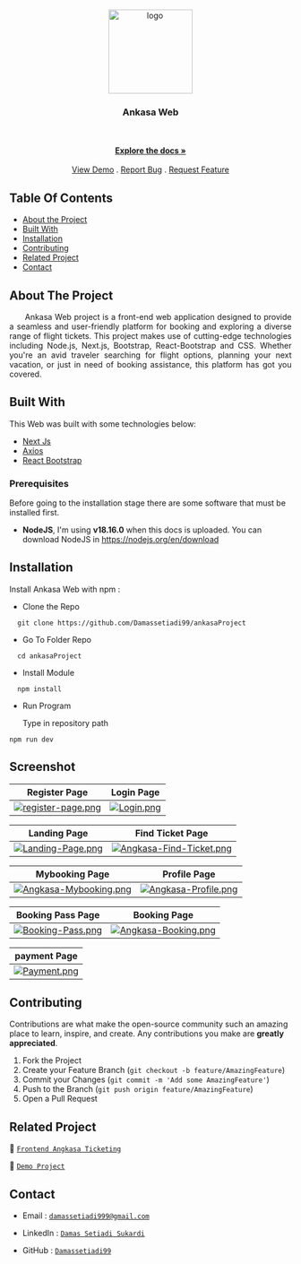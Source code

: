 <br/>
<p align="center">
  <a href="https://github.com/Damassetiadi99/ankasaProject">
    <img height="150" src="https://i.ibb.co/WFZVxPb/arkasa-logo.png" alt="logo" />
  </a>

  <h3 align="center">Ankasa Web</h3>

  <p align="center">
    <br/>
    <br/>
    <a href="https://github.com/Damassetiadi99/ankasaProject"><strong>Explore the docs »</strong></a>
    <br/>
    <br/>
    <a href="https://ankasa-project-ten.vercel.app/">View Demo</a>
    .
    <a href="mailto:damassetiadi999@gmail.com">Report Bug</a>
    .
    <a href="mailto:damassetiadi999@gmail.com">Request Feature</a>
  </p>
</p>

## Table Of Contents

- [About the Project](#about-the-project)
- [Built With](#built-with)
- [Installation](#installation)
- [Contributing](#contributing)
- [Related Project](#related-project)
- [Contact](#contact)

## About The Project

<p align="justify">
&nbsp;&nbsp;&nbsp;&nbsp;&nbsp;&nbsp;Ankasa Web project is a front-end web application designed to provide a seamless and user-friendly platform for booking and exploring a diverse range of flight tickets. This project makes use of cutting-edge technologies including Node.js, Next.js, Bootstrap, React-Bootstrap and CSS. Whether you're an avid traveler searching for flight options, planning your next vacation, or just in need of booking assistance, this platform has got you covered.</p>

## Built With

This Web was built with some technologies below:

- [Next Js](https://nextjs.org/)
- [Axios](https://www.npmjs.com/package/axios)
- [React Bootstrap](https://www.npmjs.com/package/react-bootstrap)

### Prerequisites

Before going to the installation stage there are some software that must be installed first.

- **NodeJS**, I'm using **v18.16.0** when this docs is uploaded. You can download NodeJS in https://nodejs.org/en/download

## Installation

Install Ankasa Web with npm :

- Clone the Repo

```
  git clone https://github.com/Damassetiadi99/ankasaProject
```

- Go To Folder Repo

```
  cd ankasaProject
```

- Install Module

```
  npm install
```

- Run Program

  Type in repository path

```
npm run dev
```

## Screenshot

| Register Page                                                                                                                  | Login Page                                                                                           |
| ------------------------------------------------------------------------------------------------------------------------------ | ---------------------------------------------------------------------------------------------------- |
| [![register-page.png](https://i.postimg.cc/h4Xb5wvc/register-page.png)](https://postimg.cc/HjCyJ6bh) | [![Login.png](https://res.cloudinary.com/dtqweiec5/image/upload/v1700590824/ankasa%20readme/login_page_dofuiv.png)](https://res.cloudinary.com/dtqweiec5/image/upload/v1700590824/ankasa%20readme/login_page_dofuiv.png) |

|                                                    Landing Page                                                    |                                                 Find Ticket Page                                                 |
| :----------------------------------------------------------------------------------------------------------------: | :--------------------------------------------------------------------------------------------------------------: |
| [![Landing-Page.png](https://res.cloudinary.com/dtqweiec5/image/upload/v1700591110/ankasa%20readme/landing_page_veoxta.png)](https://res.cloudinary.com/dtqweiec5/image/upload/v1700591110/ankasa%20readme/landing_page_veoxta.png) | [![Angkasa-Find-Ticket.png](https://res.cloudinary.com/dtqweiec5/image/upload/v1700591111/ankasa%20readme/find_ticket_page_ew5c1b.png)](https://res.cloudinary.com/dtqweiec5/image/upload/v1700591111/ankasa%20readme/find_ticket_page_ew5c1b.png) |

|                                                Mybooking Page                                                |                                               Profile Page                                               |
| :----------------------------------------------------------------------------------------------------------: | :------------------------------------------------------------------------------------------------------: |
| [![Angkasa-Mybooking.png](https://res.cloudinary.com/dliryonae/image/upload/v1700747864/my_booking_e0618o.png)](https://res.cloudinary.com/dliryonae/image/upload/v1700747864/my_booking_e0618o.png) | [![Angkasa-Profile.png](https://res.cloudinary.com/dliryonae/image/upload/v1700747417/profilePage_lysqmu.png)](https://res.cloudinary.com/dliryonae/image/upload/v1700747417/profilePage_lysqmu.png) |

|                                                  Booking Pass Page                                                  |                                               Booking Page                                               |
| :------------------------------------------------------------------------------------------------------------------: | :------------------------------------------------------------------------------------------------------: |
| [![Booking-Pass.png](https://res.cloudinary.com/dliryonae/image/upload/v1700748145/barcodeTicket_hkgo8g.png)](https://res.cloudinary.com/dliryonae/image/upload/v1700748145/barcodeTicket_hkgo8g.png) | [![Angkasa-Booking.png](https://res.cloudinary.com/dliryonae/image/upload/v1700748000/buyTicket_btcskk.png)](https://res.cloudinary.com/dliryonae/image/upload/v1700748000/buyTicket_btcskk.png) |

|                                                  payment Page                                                  | 
|:------------------------------------------------------------------------------------------------------------------: |
| [![Payment.png](https://res.cloudinary.com/dtqweiec5/image/upload/v1700591109/ankasa%20readme/payment_page_ckoqvx.png)](https://res.cloudinary.com/dtqweiec5/image/upload/v1700591109/ankasa%20readme/payment_page_ckoqvx.png) |

## Contributing

Contributions are what make the open-source community such an amazing place to learn, inspire, and create. Any contributions you make are **greatly appreciated**.

1. Fork the Project
2. Create your Feature Branch (`git checkout -b feature/AmazingFeature`)
3. Commit your Changes (`git commit -m 'Add some AmazingFeature'`)
4. Push to the Branch (`git push origin feature/AmazingFeature`)
5. Open a Pull Request

## Related Project

:rocket: [`Frontend Angkasa Ticketing`](https://github.com/Damassetiadi99/ankasaProject)

:rocket: [`Demo Project`](https://ankasa-project-ten.vercel.app/)

## Contact

- Email : [`damassetiadi999@gmail.com`](mailto:damassetiadi999@gmail.com)

- LinkedIn : [`Damas Setiadi Sukardi`](https://www.linkedin.com/in/damas-setiadi-sukardi/)

- GitHub : [`Damassetiadi99`](https://github.com/Damassetiadi99/)
